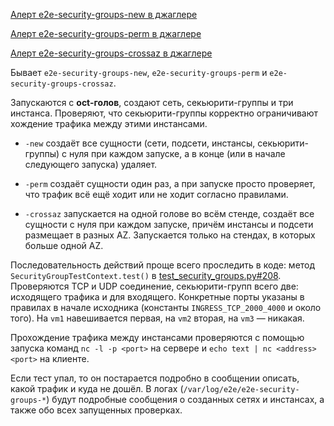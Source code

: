 [Алерт e2e-security-groups-new в джаглере](https://juggler.yandex-team.ru/aggregate_checks/?query=service%3De2e-security-groups-new)

[Алерт e2e-security-groups-perm в джаглере](https://juggler.yandex-team.ru/aggregate_checks/?query=service%3De2e-security-groups-perm)

[Алерт e2e-security-groups-crossaz в джаглере](https://juggler.yandex-team.ru/aggregate_checks/?query=service%3De2e-security-groups-crossaz)

Бывает `e2e-security-groups-new`, `e2e-security-groups-perm` и `e2e-security-groups-crossaz`.

Запускаются с **oct-голов**, создают сеть, секьюрити-группы и три инстанса. Проверяют, что секьюрити-группы корректно ограничивают хождение трафика между этими инстансами.

- `-new` создаёт все сущности (сети, подсети, инстансы, секьюрити-группы) с нуля при каждом запуске, а в конце (или в начале следующего запуска) удаляет.

- `-perm` создаёт сущности один раз, а при запуске просто проверяет, что трафик всё ещё ходит или не ходит согласно правилами.

- `-crossaz` запускается на одной голове во всём стенде, создаёт все сущности с нуля при каждом запуске, причём инстансы и подсети размещает в разных AZ. Запускается только на стендах, в которых больше одной AZ.

Последовательность действий проще всего проследить в коде: метод `SecurityGroupTestContext.test()` в [test_security_groups.py#208](https://bb.yandex-team.ru/projects/CLOUD/repos/e2e-tests/browse/e2e_tests/yc_e2e_tests/test_security_groups.py#208). Проверяются TCP и UDP соединение, секьюрити-групп всего две: исходящего трафика и для входящего. Конкретные порты указаны в правилах в начале исходника (константы `INGRESS_TCP_2000_4000` и около того). На `vm1` навешивается первая, на `vm2` вторая, на `vm3` — никакая.

Прохождение трафика между инстансами проверяются с помощью запуска команд `nc -l -p <port>` на сервере и `echo text | nc <address> <port>` на клиенте.

Если тест упал, то он постарается подробно в сообщении описать, какой трафик и куда не дошёл. В логах (`/var/log/e2e/e2e-security-groups-*`) будут подробные сообщения о созданных сетях и инстансах, а также обо всех запущенных проверках.